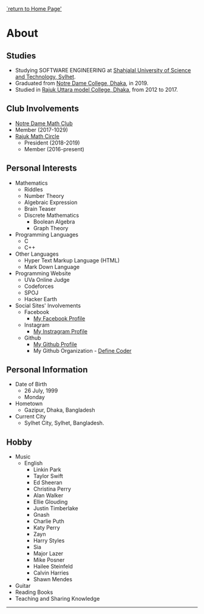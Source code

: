 [`return to Home Page'](https://shanto-swe029.github.io)

# About
## Studies
- Studying SOFTWARE ENGINEERING at [Shahjalal University of Science and Technology, Sylhet](https://www.sust.edu/).
- Graduated from [Notre Dame College, Dhaka](https://notredamecollege-dhaka.com), in 2019.
- Studied in [Rajuk Uttara model College, Dhaka](https://rajukcollege.net), from 2012 to 2017.
## Club Involvements
- [Notre Dame Math Club](https://facebook.com/official.ndmc)
- Member (2017-1029)
- [Rajuk Math Circle](https://facebook.com/rajukmathcircle)
    - President (2018-2019)
    - Member (2016-present)
## Personal Interests
- Mathematics
    - Riddles
    - Number Theory
    - Algebraic Expression
    - Brain Teaser
    - Discrete Mathematics
        - Boolean Algebra
        - Graph Theory
- Programming Languages
    - C
    - C++
- Other Languages
    - Hyper Text Markup Language (HTML)
    - Mark Down Language
- Programming Website
    - UVa Online Judge
    - Codeforces
    - SPOJ
    - Hacker Earth
- Social Sites' Involvements
    - Facebook
        - [My Facebook Profile](https://facebook.com/shanto3585)
    - Instagram
        - [My Instragram Profile](https://www.instagram.com/____s___h___a___n___t___o____/)
    - Github
        - [My Github Profile](https://github.com/shanto-swe029)
        - My Github Organization - [Define Coder](https://github.com/definecoder)
## Personal Information
- Date of Birth
    - 26 July, 1999
    - Monday
- Hometown
    - Gazipur, Dhaka, Bangladesh
- Current City
    - Sylhet City, Sylhet, Bangladesh.
## Hobby
- Music
    - English
        - Linkin Park
        - Taylor Swift
        - Ed Sheeran
        - Christina Perry
        - Alan Walker
        - Ellie Glouding
        - Justin Timberlake
        - Gnash
        - Charlie Puth
        - Katy Perry
        - Zayn
        - Harry Styles
        - Sia
        - Major Lazer
        - Mike Posner
        - Hailee Steinfeld
        - Calvin Harries
        - Shawn Mendes
- Guitar
- Reading Books
- Teaching and Sharing Knowledge

***
